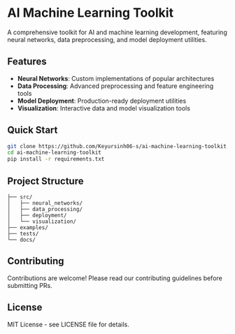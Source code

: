 # AI Machine Learning Toolkit

A comprehensive toolkit for AI and machine learning development, featuring neural networks, data preprocessing, and model deployment utilities.

## Features

- **Neural Networks**: Custom implementations of popular architectures
- **Data Processing**: Advanced preprocessing and feature engineering tools
- **Model Deployment**: Production-ready deployment utilities
- **Visualization**: Interactive data and model visualization tools

## Quick Start

```bash
git clone https://github.com/Keyursinh06-s/ai-machine-learning-toolkit.git
cd ai-machine-learning-toolkit
pip install -r requirements.txt
```

## Project Structure

```
├── src/
│   ├── neural_networks/
│   ├── data_processing/
│   ├── deployment/
│   └── visualization/
├── examples/
├── tests/
└── docs/
```

## Contributing

Contributions are welcome! Please read our contributing guidelines before submitting PRs.

## License

MIT License - see LICENSE file for details.